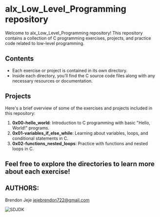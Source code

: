# alx_Low_Level_Programming repository

Welcome to alx_Low_Level_Programming repository! This repository contains a collection of C programming exercises, projects, and practice code related to low-level programming.

## Contents

- Each exercise or project is contained in its own directory.
- Inside each directory, you'll find the C source code files along with any necessary resources or documentation.

## Projects

Here's a brief overview of some of the exercises and projects included in this repository:

1. **0x00-hello_world**: Introduction to C programming with basic "Hello, World!" programs.
2. **0x01-variables_if_else_while**: Learning about variables, loops, and conditional statements in C.
3. **0x02-functions_nested_loops**: Practice with functions and nested loops in C.

## Feel free to explore the directories to learn more about each exercise!

## AUTHORS:
Brendon Jeje <jejebrendon722@gmail.com>

![SDJDK](https://happycoding.io/tutorials/html/images/rainbow-logo-2.png)
